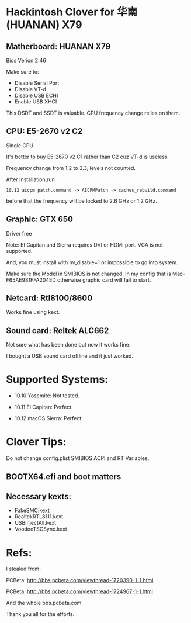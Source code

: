 # Hackintosh Clover for 华南(HUANAN) X79

## Matherboard: HUANAN X79

Bios Verion 2.46

Make sure to:

- Disable Serial Port
- Disable VT-d
- Disable USB ECHI
- Enable USB XHCI

This DSDT and SSDT is valuable. CPU frequency change relies on them.

## CPU: E5-2670 v2 C2

Single CPU

It's better to buy E5-2670 v2 C1 rather than C2 cuz VT-d is useless

Frequency change from 1.2 to 3.3, levels not counted.

After Installation,run

```10.12 aicpm patch.command -> AICPMPatch -> caches_rebuild.command```

before that the frequency will be locked to 2.6 GHz or 1.2 GHz.

## Graphic: GTX 650

Driver free

Note: EI Capitan and Sierra requires DVI or HDMI port. VGA is not supported.

And, you must install with nv_disable=1 or impossible to go into system.

Make sure the Model in SMIBIOS is not changed. In my config that is Mac-F65AE981FFA204ED otherwise graphic card will fail to start.

## Netcard: Rtl8100/8600

Works fine using kext.

## Sound card: Reltek ALC662

Not sure what has been done but now it works fine.

I bought a USB sound card offline and it just worked.

# Supported Systems:

- 10.10 Yosemite: Not tested.

- 10.11 El Capitan: Perfect.

- 10.12 macOS Sierra: Perfect.

# Clover Tips:

Do not change config.plist SMIBIOS ACPI and RT Variables.

## BOOTX64.efi and boot matters

## Necessary kexts:

- FakeSMC.kext
- RealtekRTL8111.kext
- USBInjectAll.kext
- VoodooTSCSync.kext

# Refs:

I stealed from:

PCBeta: http://bbs.pcbeta.com/viewthread-1720390-1-1.html

PCBeta: http://bbs.pcbeta.com/viewthread-1724967-1-1.html

And the whole bbs.pcbeta.com

Thank you all for the efforts.
